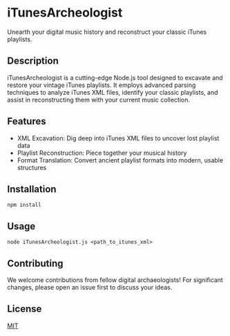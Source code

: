 # iTunesArcheologist

Unearth your digital music history and reconstruct your classic iTunes playlists.

## Description

iTunesArcheologist is a cutting-edge Node.js tool designed to excavate and restore your vintage iTunes playlists. It employs advanced parsing techniques to analyze iTunes XML files, identify your classic playlists, and assist in reconstructing them with your current music collection.

## Features

- XML Excavation: Dig deep into iTunes XML files to uncover lost playlist data
- Playlist Reconstruction: Piece together your musical history
- Format Translation: Convert ancient playlist formats into modern, usable structures

## Installation

```
npm install
```

## Usage

```
node iTunesArcheologist.js <path_to_itunes_xml>
```

## Contributing

We welcome contributions from fellow digital archaeologists! For significant changes, please open an issue first to discuss your ideas.

## License

[MIT](https://choosealicense.com/licenses/mit/)

